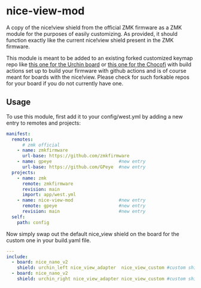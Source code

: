 # nice-view-mod
A copy of the nice!view shield from the official ZMK firmware as a ZMK module for the purposes of easily customizing.
As provided, it should function exactly like the current nice!view shield present in the ZMK firmware.

This module is meant to be added to an existing forked customized keymap repo like [this one for the Urchin board](https://github.com/duckyb/zmk-urchin) or [this one for the Chocofi](https://github.com/beekeeb/zmk-config-corne-chocofi-with-niceview) with build actions set up to build your firmware with github actions and is of course meant for boards with the nice!view. Please check for such forkable repos for your board if you do not currently have one.


## Usage

To use this module, first add it to your config/west.yml by adding a new entry to remotes and projects:

```yml
manifest:
  remotes:
      # zmk official
    - name: zmkfirmware
      url-base: https://github.com/zmkfirmware
    - name: gpeye                         #new entry
      url-base: https://github.com/GPeye  #new entry
  projects:
    - name: zmk
      remote: zmkfirmware
      revision: main
      import: app/west.yml
    - name: nice-view-mod                 #new entry
      remote: gpeye                       #new entry
      revision: main                      #new entry
  self:
    path: config
```

Now simply swap out the default nice_view shield on the board for the custom one in your build.yaml file.

```yml
---
include:
  - board: nice_nano_v2
    shield: urchin_left nice_view_adapter  nice_view_custom #custom shield
  - board: nice_nano_v2
    shield: urchin_right nice_view_adapter nice_view_custom #custom shield
```